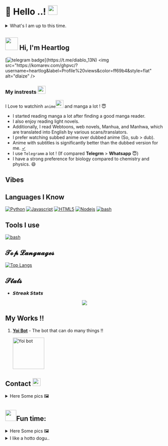 # :wave: Hello ..! <img src="https://telegra.ph/file/a0e0a02352d078934dd00.jpg" width="30px">
<details>
<summary>What's I am up to this time.</summary>
<div>

- [ ] Available 
- [x] Kinda involved in work 💙

</div>
<!-- ends -->
</details>


<h2 align="left"><img src="https://i.pinimg.com/originals/1c/79/ac/1c79ac50b06bb42a24058bf13c162a3e.gif" width="40px"> Hi, I'm Heartlog</h2>


[![telegram badge](https://img.shields.io/badge/Telegram-Maday(@diablo_13N)-00adb5?style=flat&logo=telegram)](https://t.me/diablo_13N)  
<img src="https://komarev.com/ghpvc/?username=heartlog&label=Profile%20views&color=ff69b4&style=flat" alt="dlaize" />

### My instrests <img src="https://c.tenor.com/nWr4wY4tZMUAAAAi/cute-bunny-girl-heart.gif" width="25px">

I Love to watchinh `anime`<img src="https://64.media.tumblr.com/e1e34fb5b9c17f95db3e54f936f2dede/tumblr_nwuic57GRg1udvy5wo1_500.gif" width="25px"> and manga a lot ! 😇
- I started reading manga a lot after finding a good manga reader.
- I also enjoy reading light novels.
- Additionally, I read Webtoons, web novels, Manhua, and Manhwa, which are translated into English by various scans/translators.
- I prefer watching subbed anime over dubbed anime (So, sub > dub).
- Anime with subtitles is significantly better than the dubbed version for me. [✓](https://reelrundown.com/animation/Subbed-vs-Dubbed-Which-is-the-Best-Way-to-Watch-Anime)
- I use `Telegramm` a lot ! (If compared **Telegrm** > **Whatsapp** 😇)
- I have a strong preference for biology compared to chemistry and physics. 😄


## Vibes



## Languages I Know
[![Python](https://img.shields.io/badge/Python-Python%203.9.X-fff000?style=for-the-badge&logo=Python&logoColor=fff000)]()
[![Javascript](https://img.shields.io/badge/Javascript-Beginner-fff000?style=for-the-badge&logo=javascript&logoColor=fff334)]()
[![HTML5](https://img.shields.io/badge/HTML5-website-f56500?style=for-the-badge&logo=html5&logoColor=f56500)]()
[![Nodejs](https://img.shields.io/badge/Node.js-moderate-82d61c?style=for-the-badge&logo=node.js&logoColor=82d61c)]()
[![bash](https://img.shields.io/badge/bash-moderate-4EAA25?style=for-the-badge&logo=gnubash&logoColor=4EAA25)]()

## Tools I use

[![bash](https://img.shields.io/badge/vscode-black?style=for-the-badge&logo=Visual-studio-code&logoColor=blue)]()

## 𝓣𝓸𝓹 𝓛𝓪𝓷𝓰𝓾𝓪𝓰𝓮𝓼

[![Top Langs](https://github-readme-stats.vercel.app/api/top-langs/?username=heartlog&layout=compact)](https://github.com/anuraghazra/github-readme-stats)

## 𝓢𝓽𝓪𝓽𝓼
* **𝙎𝙩𝙧𝙚𝙖𝙠 𝙎𝙩𝙖𝙩𝙨**
<p align="center">
  <a href="https://github.com/heartlog">
    <img src="https://github-readme-stats.vercel.app/api?username=heartlog&show_icons=true&theme=merko"/>
  </a>
</p>




## My Works !!

1) [**Yoi Bot**](https://t.me/streamtapeul_bot) - The bot that can do many things !!
   <p align="centre"><a href="https://t.me/streamtapeul_bot"><img alt="Yoi bot" src="https://telegra.ph/file/1ca55de37da4892934e4f.jpg" width="100px"></a></p>

## **Contact** <img src="https://telegra.ph/file/3057a91776e2afa64600d.jpg" width="25px">

<details>
<summary>Here Some pics 🖼️</summary>

[![Telegram](https://img.shields.io/badge/Telegram-Maday(@diablo_13N)-f15dff?style=for-the-badge&logo=telegram)](https://t.me/diablo_13N)

[![Telegram Channel](https://img.shields.io/badge/Telegram%20Channel-OY%20BAKA%20!-c6eff3?style=for-the-badge&logo=Telegram)](https://t.me/baka_no_onii)

[![Telegram Group](https://img.shields.io/badge/Telegram%20Support%20Group-Anime%20Chat%20X-00adb5?style=for-the-badge&logo=Telegram)](https://t.me/anim_chatx)

[![Twitter](https://img.shields.io/badge/Twitter-anime_element-%23282a36?style=for-the-badge&logo=Twitter)](https://www.twitter.com/anime_element)

[![Discord Server](https://img.shields.io/badge/Discord-Discord%20Server(currently%20in%20maintanance)-6000d0?style=for-the-badge&logo=Discord)]()

[![AniList](https://img.shields.io/badge/AniList-diablo13n-00a2ff?style=for-the-badge&logo=anilist)](https://anilist.co/user/diablo13N/)
> Feel free to dm me !! Join my channel and group ..

</details>

## <h2 align="centre"><img src="https://c.tenor.com/DbRUHnh1JfsAAAAM/chika-chika-dance.gif" width="35px">Fun time:</h2>
<details>
<summary>Here Some pics 🖼️</summary>
<!-- pics starts -->

* Never stop gif..
<img src="https://i.giphy.com/media/xT9IgzoKnwFNmISR8I/giphy.webp" width="200px">

- I visited my friend at his new house. He told me to make myself at home. So I threw him out. I hate having visitors

* Each time new ai gen image..
<img src="https://telegra.ph/file/a6ddd1e554528d1c0dbd7.jpg" width="200px">
</details>
<details>
<summary>I like a hotto dogu..</summary>
<div>

https://user-images.githubusercontent.com/76758776/140639300-2d535f7a-d078-4df7-a09a-bbf8a6bd1ae9.mp4

</div>
<!-- pics ends -->
</details>
